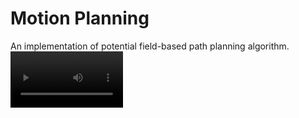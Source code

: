 # Motion Planning
An implementation of potential field-based path planning algorithm.
<video src='https://github.com/aoi-mitori/MotionPlanning/blob/main/results/result.mov' width=180/>
![](results/pf.png)